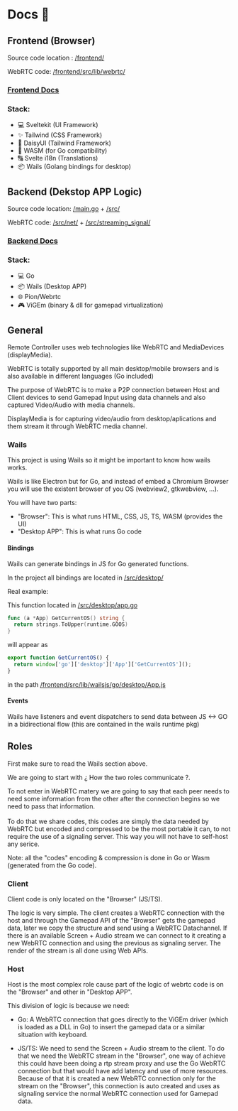 # Docs 📘

## Frontend (Browser)

Source code location : [/frontend/](../frontend)

WebRTC code: [/frontend/src/lib/webrtc/](../frontend/src/lib/webrtc)

### [Frontend Docs](./FRONTEND.md)

### Stack:

- 💻 Sveltekit  (UI Framework)
- ✨ Tailwind  (CSS Framework)
- 💅 DaisyUI  (Tailwind Framework)
- 🔢 WASM (for Go compatibility) 
- 🔠 Svelte i18n (Translations) 
- 📦 Wails (Golang bindings for desktop)

## Backend (Dekstop APP Logic)

Source code location: [/main.go](../main.go) + [/src/](../src)

WebRTC code: [/src/net/](../src/net) + [/src/streaming_signal/](../src/streaming_signal/)

### [Backend Docs](./BACKEND.md)

### Stack:

- 💻 Go
- 📦 Wails (Desktop APP)
- 🌐 Pion/Webrtc
- 🎮 ViGEm (binary & dll for gamepad virtualization)

## General 

Remote Controller uses web technologies like WebRTC and MediaDevices (displayMedia).

WebRTC is totally supported by all main desktop/mobile browsers and is also available in different languages (Go included)

The purpose of WebRTC is to make a P2P connection between Host and Client devices to send Gamepad Input using data channels and also captured Video/Audio with media channels. 

DisplayMedia is for capturing video/audio from desktop/aplications and them stream it through WebRTC media channel.

### Wails 

This project is using Wails so it might be important to know how wails works.

Wails is like Electron but for Go, and instead of embed a Chromium Browser you will use the existent browser of you OS (webview2, gtkwebview, ...). 

You will have two parts:
- "Browser":
  This is what runs HTML, CSS, JS, TS, WASM (provides the UI)
- "Desktop APP":
  This is what runs Go code

#### Bindings

Wails can generate bindings in JS for Go generated functions. <br>

In the project all bindings are located in [/src/desktop/](../src/desktop/)

Real example:

This function located in [/src/desktop/app.go](../src/desktop/app.go)

```go
func (a *App) GetCurrentOS() string {
  return strings.ToUpper(runtime.GOOS)
}
```
will appear as

```js
export function GetCurrentOS() {
  return window['go']['desktop']['App']['GetCurrentOS']();
}
```

in the path [/frontend/src/lib/wailsjs/go/desktop/App.js](../frontend/src/lib/wailsjs/go/desktop/App.js)

#### Events

Wails have listeners and event dispatchers to send data between JS <-> GO in a bidirectional flow (this are contained in the wails runtime pkg)

## Roles

First make sure to read the Wails section above.

We are going to start with ¿ How the two roles communicate ?.

To not enter in WebRTC matery we are going to say that each peer needs to need some information from the other after the connection begins so we need to pass that information.<br><br>
To do that we share codes, this codes are simply the data needed by WebRTC but encoded and compressed to be the most portable it can, to not require the use of a signaling server. This way you will not have to self-host any serice.

Note: all the "codes" encoding & compression is done in Go or Wasm (generated from the Go code).

### Client

Client code is only located on the "Browser" (JS/TS).

The logic is very simple. The client creates a WebRTC connection with the host and through the Gamepad API of the "Browser" gets the gamepad data, later we copy the structure and send using a WebRTC Datachannel.
If there is an available Screen + Audio stream we can connect to it creating a new WebRTC connection and using the previous as signaling server. The render of the stream is all done using Web APIs.

### Host

Host is the most complex role cause part of the logic of webrtc code is on the "Browser" and other in "Desktop APP".

This division of logic is because we need:
  - Go: A WebRTC connection that goes directly to the ViGEm driver (which is loaded as a DLL in Go) to insert the gamepad data or a similar situation with keyboard.

  - JS/TS: We need to send the Screen + Audio stream to the client. To do that we need the WebRTC stream in the "Browser", one way of achieve this could have been doing a rtp stream proxy and use the Go WebRTC connection but that would have add latency and use of more resources. Because of that it is created a new WebRTC connection only for the stream on the "Browser", this connection is auto created and uses as signaling service the normal WebRTC connection used for Gamepad data.
